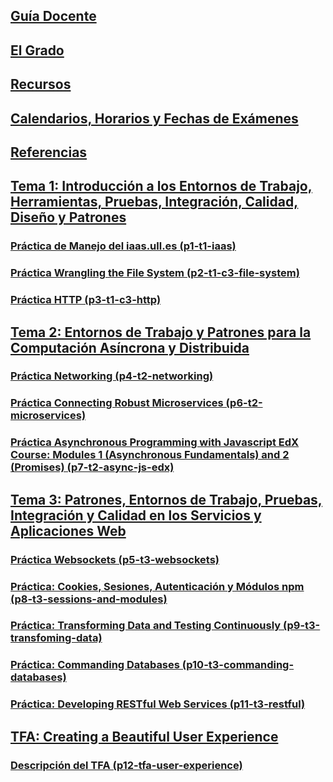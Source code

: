 

## [Guía Docente](https://www.ull.es/apps/guias/guias/view_subject_guide/139263524/)

## [El Grado](degree.md)

## [Recursos](resources.md)

## [Calendarios, Horarios y Fechas de Exámenes](timetables.md)

## [Referencias](references.md)

## [Tema 1: Introducción a los Entornos de Trabajo, Herramientas, Pruebas, Integración, Calidad, Diseño y Patrones](tema1-introduccion/README.md)

### [Práctica de Manejo del iaas.ull.es (p1-t1-iaas)](tema1-introduccion/practicas/p1-t1-iaas/README.md)

### [Práctica Wrangling the File System (p2-t1-c3-file-system)](tema1-introduccion/practicas/p2-t1-c3-file-system/README.md)

### [Práctica HTTP (p3-t1-c3-http)](tema1-introduccion/practicas/p3-t1-c3-http/README.md)

## [Tema 2: Entornos de Trabajo y Patrones para la Computación Asíncrona y Distribuida](tema2-async/)

### [Práctica Networking (p4-t2-networking)](tema2-async/practicas/p4-t2-networking)

### [Práctica Connecting Robust Microservices (p6-t2-microservices)](tema2-async/practicas/p6-t2-microservices)

### [Práctica Asynchronous Programming with Javascript EdX Course: Modules 1 (Asynchronous Fundamentals) and 2 (Promises) (p7-t2-async-js-edx)](tema2-async/practicas/p7-t2-async-js-edx)

## [Tema 3: Patrones, Entornos de Trabajo, Pruebas, Integración y Calidad en los Servicios y Aplicaciones Web](tema3-web/)

### [Práctica Websockets (p5-t3-websockets)](tema3-web/practicas/p5-t3-websockets)

### [Práctica: Cookies, Sesiones, Autenticación y Módulos npm (p8-t3-sessions-and-modules)](tema3-web/practicas/p8-t3-sessions-and-modules)

### [Práctica: Transforming Data and Testing Continuously (p9-t3-transfoming-data)](tema3-web/practicas/p9-t3-transforming-data/)

### [Práctica: Commanding Databases (p10-t3-commanding-databases)](tema3-web/practicas/p10-t3-commanding-databases)

### [Práctica: Developing RESTful Web Services (p11-t3-restful)](tema3-web/practicas/p11-t3-restful)

## [TFA: Creating a Beautiful User Experience](tema3-web/practicas/p12-tfa-user-experience)

### [Descripción del TFA (p12-tfa-user-experience)](tema3-web/practicas/p12-tfa-user-experience)
